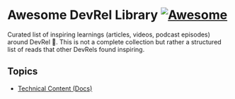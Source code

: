 # Awesome DevRel Library [![Awesome](https://awesome.re/badge.svg)](https://awesome.re)

Curated list of inspiring learnings (articles, videos, podcast episodes) around DevRel 🥑. This is not a complete collection but rather a structured list of reads that other DevRels found inspiring.

## Topics

- [Technical Content (Docs)](https://github.com/buildwithusers/awesome-devrel-library/blob/main/topics/technical-content-docs.md)
